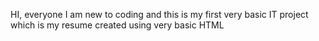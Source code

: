 HI, everyone I am new to coding and this is my first very basic IT project which is my resume created using very basic HTML
